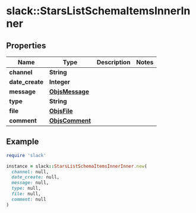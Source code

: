 # slack::StarsListSchemaItemsInnerInner

## Properties

| Name | Type | Description | Notes |
| ---- | ---- | ----------- | ----- |
| **channel** | **String** |  |  |
| **date_create** | **Integer** |  |  |
| **message** | [**ObjsMessage**](ObjsMessage.md) |  |  |
| **type** | **String** |  |  |
| **file** | [**ObjsFile**](ObjsFile.md) |  |  |
| **comment** | [**ObjsComment**](ObjsComment.md) |  |  |

## Example

```ruby
require 'slack'

instance = slack::StarsListSchemaItemsInnerInner.new(
  channel: null,
  date_create: null,
  message: null,
  type: null,
  file: null,
  comment: null
)
```

